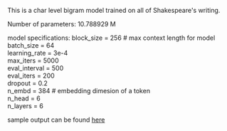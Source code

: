 This is a char level bigram model trained on all of Shakespeare's writing. 

Number of parameters: 10.788929 M 

model specifications:
    block_size = 256  # max context length for model  
    batch_size = 64  
    learning_rate = 3e-4  
    max_iters = 5000  
    eval_interval = 500  
    eval_iters = 200  
    dropout = 0.2  
    n_embd = 384  # embedding dimesion of a token  
    n_head = 6  
    n_layers = 6  

sample output can be found [here](./more.txt)
